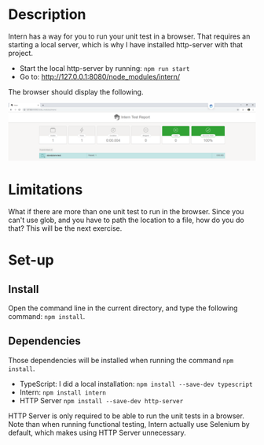 # Description

Intern has a way for you to run your unit test in a browser. That requires an starting a local server, which is why I have installed http-server with that project.

- Start the local http-server by running: `npm run start`
- Go to: http://127.0.0.1:8080/node_modules/intern/

The browser should display the following.

![Brower Report](https://github.com/fabanc/intern4-exercises/blob/master/exercise-2/screenshots/intern-report.png?raw=true)

# Limitations

What if there are more than one unit test to run in the browser. Since you can't use glob, and you have to path the location to a file, how do you do that? This will be the next exercise.

# Set-up

## Install

Open the command line in the current directory, and type the following command: `npm install`.

## Dependencies

Those dependencies will be installed when running the command `npm install`.

- TypeScript: I did a local installation: `npm install --save-dev typescript`
- Intern: `npm install intern`
- HTTP Server `npm install --save-dev http-server`

HTTP Server is only required to be able to run the unit tests in a browser. Note than when running functional testing, Intern actually use Selenium by default, which makes using HTTP Server unnecessary.
